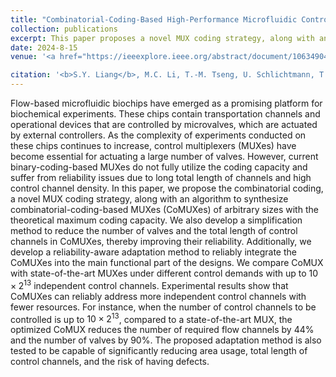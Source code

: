 ```yaml
---
title: "Combinatorial-Coding-Based High-Performance Microfluidic Control Multiplexer: Design, Synthesis, and Adaptation"
collection: publications
excerpt: This paper proposes a novel MUX coding strategy, along with an algorithm to synthesize combinatorial-coding-based MUXes (CoMUXes) of arbitrary sizes with the theoretical maximum coding capacity. Compared to the conference version CoMUX paper, this paper develops a reliability-aware adaptation method to reliably integrate the CoMUXes into the main functional part of the designs. Experimental results show that CoMUXes can reliably address more independent control channels with fewer. The proposed adaptation method is also tested to be capable of significantly reducing area usage, total length of control channels, and the risk of having defects.
date: 2024-8-15
venue: '<a href="https://ieeexplore.ieee.org/abstract/document/10634904">Get the paper</a> IEEE Transactions on Computer-Aided Design of Integrated Circuits and Systems (<b>TCAD</b>)'

citation: '<b>S.Y. Liang</b>, M.C. Li, T.-M. Tseng, U. Schlichtmann, T.-Y. Ho, "Combinatorial-Coding-Based High-Performance Microfluidic Control Multiplexer: Design, Synthesis, and Adaptation," IEEE Transactions on Computer-Aided Design of Integrated Circuits and Systems (<b>TCAD</b>), 2024.'
---
```



Flow-based microfluidic biochips have emerged as a promising platform for biochemical experiments. 
These chips contain transportation channels and operational devices that are controlled by microvalves, which are actuated by external controllers. As the complexity of experiments conducted on these chips continues to increase, control multiplexers (MUXes) have become essential for actuating a large number of valves.
However, current binary-coding-based MUXes do not fully utilize the coding capacity and suffer from reliability issues due to long total length of channels and high control channel density.
In this paper, we propose the combinatorial coding, a novel MUX coding strategy, along with an algorithm to synthesize combinatorial-coding-based MUXes (CoMUXes) of arbitrary sizes with the theoretical maximum coding capacity.
We also develop a simplification method to reduce the number of valves and the total length of control channels in CoMUXes, thereby improving their reliability.
Additionally, we develop a reliability-aware adaptation method to reliably integrate the CoMUXes into the main functional part of the designs.
We compare CoMUX with state-of-the-art MUXes under different control demands with up to $10 \times 2^{13}$ independent control channels.
Experimental results show that CoMUXes can reliably address more independent control channels with fewer resources.
For instance, when the number of control channels to be controlled is up to $10 \times 2^{13}$, compared to a state-of-the-art MUX, the optimized CoMUX reduces the number of required flow channels by $44\%$ and the number of valves by $90\%$.
The proposed adaptation method is also tested to be capable of significantly reducing area usage, total length of control channels, and the risk of having defects.
